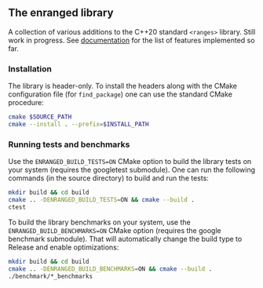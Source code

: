 ## The enranged library

A collection of various additions to the C++20 standard `<ranges>` library. Still work in progress. See [documentation](doc/index.md) for the list of features implemented so far.

### Installation

The library is header-only. To install the headers along with the CMake configuration file (for `find_package`) one can use the standard CMake procedure:
```sh
cmake $SOURCE_PATH
cmake --install . --prefix=$INSTALL_PATH
```

### Running tests and benchmarks

Use the `ENRANGED_BUILD_TESTS=ON` CMake option to build the library tests on your system (requires the googletest submodule). One can run the following commands (in the source directory) to build and run the tests:
```sh
mkdir build && cd build
cmake .. -DENRANGED_BUILD_TESTS=ON && cmake --build .
ctest
```

To build the library benchmarks on your system, use the `ENRANGED_BUILD_BENCHMARKS=ON` CMake option (requires the google benchmark submodule). That will automatically change the build type to Release and enable optimizations:
```sh
mkdir build && cd build
cmake .. -DENRANGED_BUILD_BENCHMARKS=ON && cmake --build .
./benchmark/*_benchmarks
```
